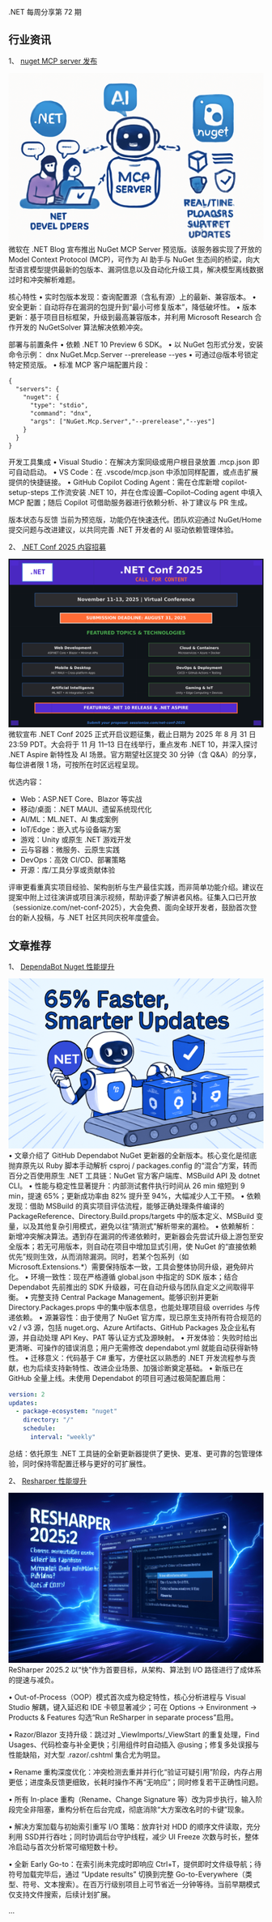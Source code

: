 .NET 每周分享第 72 期
## 行业资讯
1、 [nuget MCP server 发布](https://devblogs.microsoft.com/dotnet/nuget-mcp-server-preview/)

![image](https://raw.githubusercontent.com/DotNETWeekly-io/DotNetWeekly/master/assets/images/issue-1002.png)
微软在 .NET Blog 宣布推出 NuGet MCP Server 预览版。该服务器实现了开放的 Model Context Protocol (MCP)，可作为 AI 助手与 NuGet 生态间的桥梁，向大型语言模型提供最新的包版本、漏洞信息以及自动化升级工具，解决模型离线数据过时和冲突解析难题。

核心特性
• 实时包版本发现：查询配置源（含私有源）上的最新、兼容版本。
• 安全更新：自动将存在漏洞的包提升到“最小可修复版本”，降低破坏性。
• 版本更新：基于项目目标框架，升级到最高兼容版本，并利用 Microsoft Research 合作开发的 NuGetSolver 算法解决依赖冲突。

部署与前置条件
• 依赖 .NET 10 Preview 6 SDK。
• 以 NuGet 包形式分发，安装命令示例：
  dnx NuGet.Mcp.Server --prerelease --yes
• 可通过@版本号锁定特定预览版。
• 标准 MCP 客户端配置片段：
  ```
  {
    "servers": {
      "nuget": {
        "type": "stdio",
        "command": "dnx",
        "args": ["NuGet.Mcp.Server","--prerelease","--yes"]
      }
    }
  }
  ```

开发工具集成
• Visual Studio：在解决方案同级或用户根目录放置 .mcp.json 即可自动启动。
• VS Code：在 .vscode/mcp.json 中添加同样配置，或点击扩展提供的快捷链接。
• GitHub Copilot Coding Agent：需在仓库新增 copilot-setup-steps 工作流安装 .NET 10，并在仓库设置–Copilot–Coding agent 中填入 MCP 配置；随后 Copilot 可借助服务器进行依赖分析、补丁建议与 PR 生成。

版本状态与反馈
当前为预览版，功能仍在快速迭代。团队欢迎通过 NuGet/Home 提交问题与改进建议，以共同完善 .NET 开发者的 AI 驱动依赖管理体验。

2、 [.NET Conf 2025 内容招募](https://devblogs.microsoft.com/dotnet/dotnet-conf-2025-announcing-the-call-for-content/)

![image](https://raw.githubusercontent.com/DotNETWeekly-io/DotNetWeekly/master/assets/images/issue-977.png)
微软宣布 .NET Conf 2025 正式开启议题征集，截止日期为 2025 年 8 月 31 日 23:59 PDT。大会将于 11 月 11–13 日在线举行，重点发布 .NET 10，并深入探讨 .NET Aspire 新特性及 AI 场景。官方期望社区提交 30 分钟（含 Q&A）的分享，每位讲者限 1 场，可按所在时区远程呈现。

优选内容：
- Web：ASP.NET Core、Blazor 等实战
- 移动/桌面：.NET MAUI、遗留系统现代化
- AI/ML：ML.NET、AI 集成案例
- IoT/Edge：嵌入式与设备端方案
- 游戏：Unity 或原生 .NET 游戏开发
- 云与容器：微服务、云原生实践
- DevOps：高效 CI/CD、部署策略
- 开源：库/工具分享或贡献体验

评审更看重真实项目经验、架构剖析与生产最佳实践，而非简单功能介绍。建议在提案中附上过往演讲或项目演示视频，帮助评委了解讲者风格。征集入口已开放（sessionize.com/net-conf-2025），大会免费、面向全球开发者，鼓励首次登台的新人投稿，与 .NET 社区共同庆祝年度盛会。



## 文章推荐
1、 [DependaBot Nuget 性能提升](https://devblogs.microsoft.com/dotnet/the-new-dependabot-nuget-updater/)

![image](https://raw.githubusercontent.com/DotNETWeekly-io/DotNetWeekly/master/assets/images/issue-1008.png)
• 文章介绍了 GitHub Dependabot NuGet 更新器的全新版本。核心变化是彻底抛弃原先以 Ruby 脚本手动解析 csproj / packages.config 的“混合”方案，转而百分之百使用原生 .NET 工具链：NuGet 官方客户端库、MSBuild API 及 dotnet CLI。
• 性能与稳定性显著提升：内部测试套件执行时间从 26 min 缩短到 9 min，提速 65%；更新成功率由 82% 提升至 94%，大幅减少人工干预。
• 依赖发现：借助 MSBuild 的真实项目评估流程，能够正确处理条件编译的 PackageReference、Directory.Build.props/targets 中的版本定义、MSBuild 变量，以及其他复杂引用模式，避免以往“猜测式”解析带来的漏检。
• 依赖解析：新增冲突解决算法。遇到存在漏洞的传递依赖时，更新器会先尝试升级上游包至安全版本；若无可用版本，则自动在项目中增加显式引用，使 NuGet 的“直接依赖优先”规则生效，从而消除漏洞。同时，若某个包系列（如 Microsoft.Extensions.*）需要保持版本一致，工具会整体协同升级，避免碎片化。
• 环境一致性：现在严格遵循 global.json 中指定的 SDK 版本；结合 Dependabot 先前推出的 SDK 升级器，可在自动升级与团队自定义之间取得平衡。
• 完整支持 Central Package Management。能够识别并更新 Directory.Packages.props 中的集中版本信息，也能处理项目级 overrides 与传递依赖。
• 源兼容性：由于使用了 NuGet 官方库，现已原生支持所有符合规范的 v2 / v3 源，包括 nuget.org、Azure Artifacts、GitHub Packages 及企业私有源，并自动处理 API Key、PAT 等认证方式及源映射。
• 开发体验：失败时给出更清晰、可操作的错误消息；用户无需修改 dependabot.yml 就能自动获得新特性。
• 迁移意义：代码基于 C# 重写，方便社区以熟悉的 .NET 开发流程参与贡献，也为后续支持新特性、改进企业场景、加强诊断奠定基础。
• 新版已在 GitHub 全量上线。未使用 Dependabot 的项目可通过极简配置启用：
```yaml
version: 2
updates:
  - package-ecosystem: "nuget"
    directory: "/"
    schedule:
      interval: "weekly"
```  
总结：依托原生 .NET 工具链的全新更新器提供了更快、更准、更可靠的包管理体验，同时保持零配置迁移与更好的可扩展性。

2、 [Resharper 性能提升](https://blog.jetbrains.com/dotnet/2025/08/14/resharper-performance-improvements-2025/)

![image](https://raw.githubusercontent.com/DotNETWeekly-io/DotNetWeekly/master/assets/images/issue-1006.png)
ReSharper 2025.2 以“快”作为首要目标，从架构、算法到 I/O 路径进行了成体系的提速与减负。

• Out-of-Process（OOP）模式首次成为稳定特性，核心分析进程与 Visual Studio 解耦，键入延迟和 IDE 卡顿显著减少；可在 Options → Environment → Products & Features 勾选“Run ReSharper in separate process”启用。

• Razor/Blazor 支持升级：跳过对 _ViewImports/_ViewStart 的重复处理，Find Usages、代码检查与补全更快；引用组件时自动插入 @using；修复多处误报与性能缺陷，对大型 .razor/.cshtml 集合尤为明显。

• Rename 重构深度优化：冲突检测去重并并行化“验证可疑引用”阶段，内存占用更低；进度条反馈更细致，长耗时操作不再“无响应”；同时修复若干正确性问题。

• 所有 In-place 重构（Rename、Change Signature 等）改为异步执行，输入阶段完全非阻塞，重构分析在后台完成，彻底消除“大方案改名时的卡键”现象。

• 解决方案加载与初始索引重写 I/O 策略：放弃针对 HDD 的顺序文件读取，充分利用 SSD并行吞吐；同时协调后台守护线程，减少 UI Freeze 次数与时长，整体冷启动与首次分析常可缩短数十秒。

• 全新 Early Go-to：在索引尚未完成时即响应 Ctrl+T，提供即时文件级导航；待符号加载完毕后，通过 “Update results” 切换到完整 Go-to-Everywhere（类型、符号、文本搜索）。在百万行级别项目上可节省近一分钟等待。当前早期模式仅支持文件搜索，后续计划扩展。

 ...